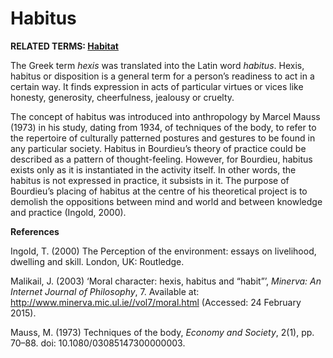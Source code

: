 # Habitus

**RELATED TERMS: [Habitat](https://github.com/narrative-environments/CourseCompendium/blob/main/Habitat.md)**

The Greek term _hexis_ was translated into the Latin word _habitus_. Hexis, habitus or disposition is a general term for a person’s readiness to act in a certain way. It finds expression in acts of particular virtues or vices like honesty, generosity, cheerfulness, jealousy or cruelty. 

The concept of habitus was introduced into anthropology by Marcel Mauss (1973) in his study, dating from 1934, of techniques of the body, to refer to the repertoire of culturally patterned postures and gestures to be found in any particular society. Habitus in Bourdieu’s theory of practice could be described as a pattern of thought-feeling. However, for Bourdieu, habitus exists only as it is instantiated in the activity itself. In other words, the habitus is not expressed in practice, it subsists in it. The purpose of Bourdieu’s placing of habitus at the centre of his theoretical project is to demolish the oppositions between mind and world and between knowledge and practice (Ingold, 2000).


**References**

Ingold, T. (2000) The Perception of the environment: essays on livelihood, dwelling and skill. London, UK: Routledge.

Malikail, J. (2003) ‘Moral character: hexis, habitus and “habit”’, _Minerva: An Internet Journal of Philosophy_, 7. Available at: http://www.minerva.mic.ul.ie//vol7/moral.html (Accessed: 24 February 2015).

Mauss, M. (1973) Techniques of the body, _Economy and Society_, 2(1), pp. 70–88. doi: 10.1080/03085147300000003.
